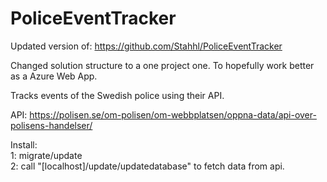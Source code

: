 # PoliceEventTracker
Updated version of: https://github.com/Stahhl/PoliceEventTracker

Changed solution structure to a one project one. To hopefully work better as a Azure Web App.

Tracks events of the Swedish police using their API.

API: https://polisen.se/om-polisen/om-webbplatsen/oppna-data/api-over-polisens-handelser/

Install:<br/>
  1: migrate/update<br/>
  2: call "[localhost]/update/updatedatabase" to fetch data from api.<br/>
